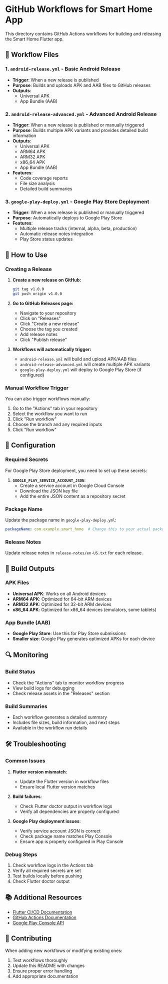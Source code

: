 # GitHub Workflows for Smart Home App

This directory contains GitHub Actions workflows for building and releasing the Smart Home Flutter app.

## 📁 Workflow Files

### 1. `android-release.yml` - Basic Android Release
- **Trigger**: When a new release is published
- **Purpose**: Builds and uploads APK and AAB files to GitHub releases
- **Outputs**: 
  - Universal APK
  - App Bundle (AAB)

### 2. `android-release-advanced.yml` - Advanced Android Release
- **Trigger**: When a new release is published or manually triggered
- **Purpose**: Builds multiple APK variants and provides detailed build information
- **Outputs**:
  - Universal APK
  - ARM64 APK
  - ARM32 APK
  - x86_64 APK
  - App Bundle (AAB)
- **Features**:
  - Code coverage reports
  - File size analysis
  - Detailed build summaries

### 3. `google-play-deploy.yml` - Google Play Store Deployment
- **Trigger**: When a new release is published or manually triggered
- **Purpose**: Automatically deploys to Google Play Store
- **Features**:
  - Multiple release tracks (internal, alpha, beta, production)
  - Automatic release notes integration
  - Play Store status updates

## 🚀 How to Use

### Creating a Release

1. **Create a new release on GitHub:**
   ```bash
   git tag v1.0.0
   git push origin v1.0.0
   ```

2. **Go to GitHub Releases page:**
   - Navigate to your repository
   - Click on "Releases"
   - Click "Create a new release"
   - Choose the tag you created
   - Add release notes
   - Click "Publish release"

3. **Workflows will automatically trigger:**
   - `android-release.yml` will build and upload APK/AAB files
   - `android-release-advanced.yml` will create multiple APK variants
   - `google-play-deploy.yml` will deploy to Google Play Store (if configured)

### Manual Workflow Trigger

You can also trigger workflows manually:

1. Go to the "Actions" tab in your repository
2. Select the workflow you want to run
3. Click "Run workflow"
4. Choose the branch and any required inputs
5. Click "Run workflow"

## 🔧 Configuration

### Required Secrets

For Google Play Store deployment, you need to set up these secrets:

1. **`GOOGLE_PLAY_SERVICE_ACCOUNT_JSON`**:
   - Create a service account in Google Cloud Console
   - Download the JSON key file
   - Add the entire JSON content as a repository secret

### Package Name

Update the package name in `google-play-deploy.yml`:
```yaml
packageName: com.example.smart_home  # Change this to your actual package name
```

### Release Notes

Update release notes in `release-notes/en-US.txt` for each release.

## 📱 Build Outputs

### APK Files
- **Universal APK**: Works on all Android devices
- **ARM64 APK**: Optimized for 64-bit ARM devices
- **ARM32 APK**: Optimized for 32-bit ARM devices
- **x86_64 APK**: Optimized for x86_64 devices (emulators, some tablets)

### App Bundle (AAB)
- **Google Play Store**: Use this for Play Store submissions
- **Smaller size**: Google Play generates optimized APKs for each device

## 🔍 Monitoring

### Build Status
- Check the "Actions" tab to monitor workflow progress
- View build logs for debugging
- Check release assets in the "Releases" section

### Build Summaries
- Each workflow generates a detailed summary
- Includes file sizes, build information, and next steps
- Available in the workflow run details

## 🛠️ Troubleshooting

### Common Issues

1. **Flutter version mismatch**:
   - Update the Flutter version in workflow files
   - Ensure local Flutter version matches

2. **Build failures**:
   - Check Flutter doctor output in workflow logs
   - Verify all dependencies are properly configured

3. **Google Play deployment issues**:
   - Verify service account JSON is correct
   - Check package name matches Play Console
   - Ensure app is properly configured in Play Console

### Debug Steps

1. Check workflow logs in the Actions tab
2. Verify all required secrets are set
3. Test builds locally before pushing
4. Check Flutter doctor output

## 📚 Additional Resources

- [Flutter CI/CD Documentation](https://docs.flutter.dev/deployment/ci)
- [GitHub Actions Documentation](https://docs.github.com/en/actions)
- [Google Play Console API](https://developers.google.com/android-publisher)

## 🤝 Contributing

When adding new workflows or modifying existing ones:

1. Test workflows thoroughly
2. Update this README with changes
3. Ensure proper error handling
4. Add appropriate documentation